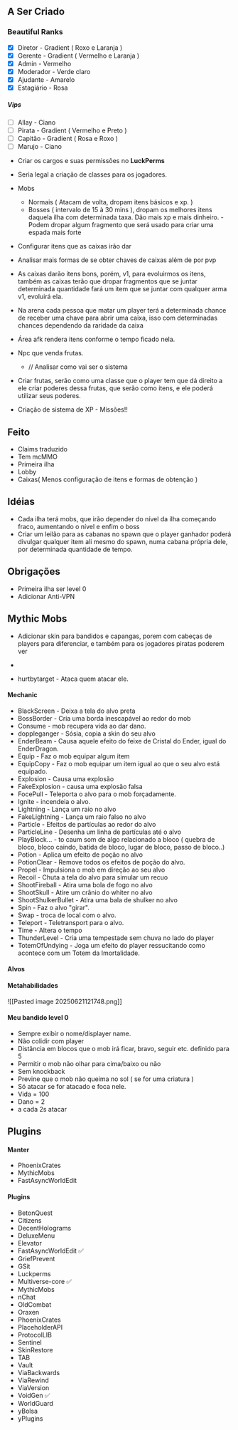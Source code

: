 
## A Ser Criado
### Beautiful Ranks
- [x] Diretor - Gradient ( Roxo e Laranja  )
- [x] Gerente - Gradient ( Vermelho e Laranja )
- [x] Admin - Vermelho
- [x] Moderador - Verde claro
- [x] Ajudante - Amarelo
- [x] Estagiário - Rosa

##### Vips
- [ ] Allay - Ciano
- [ ] Pirata - Gradient ( Vermelho e Preto )
- [ ] Capitão - Gradient ( Rosa e Roxo )
- [ ] Marujo - Ciano

- Criar os cargos e suas permissões no **LuckPerms**
- Seria legal a criação de classes para os jogadores.

- Mobs
	- Normais ( Atacam de volta, dropam itens básicos e xp. )
	- Bosses ( intervalo de 15 à 30 mins ), dropam os melhores itens daquela ilha com determinada taxa. Dão mais xp e mais dinheiro. - Podem dropar algum fragmento que será usado para criar uma espada mais forte


- Configurar itens que as caixas irão dar
- Analisar mais formas de se obter chaves de caixas além de por pvp
- As caixas darão itens bons, porém, v1, para evoluirmos os itens, também as caixas terão que dropar fragmentos que se juntar determinada quantidade fará um item que se juntar com qualquer arma v1, evoluirá ela.
- Na arena cada pessoa que matar um player terá a determinada chance de receber uma chave para abrir uma caixa, isso com determinadas chances dependendo da raridade da caixa

- Área afk rendera itens conforme o tempo ficado nela.

- Npc que venda frutas.
	- // Analisar como vai ser o sistema
- Criar frutas, serão como uma classe que o player tem que dá direito a ele criar poderes dessa frutas, que serão como itens, e ele poderá utilizar seus poderes.

- Criação de sistema de XP - Missões!!
## Feito
- Claims traduzido
- Tem mcMMO
- Primeira ilha
- Lobby
- Caixas( Menos configuração de itens e formas de obtenção )
## Idéias
- Cada ilha terá mobs, que irão depender do nível da ilha começando fraco, aumentando o nível e enfim o boss
- Criar um leilão para as cabanas no spawn que o player ganhador poderá divulgar qualquer item ali mesmo do spawn, numa cabana própria dele, por determinada quantidade de tempo.
## Obrigações
- Primeira ilha ser level 0
- Adicionar Anti-VPN

## Mythic Mobs
- Adicionar skin para bandidos e capangas, porem com cabeças de players para diferenciar, e também para os jogadores piratas poderem ver
- 

- hurtbytarget - Ataca quem atacar ele.

#### Mechanic
- BlackScreen - Deixa a tela do alvo preta
- BossBorder - Cria uma borda inescapável ao redor do mob
- Consume - mob recupera vida ao dar dano.
- doppleganger - Sósia, copia a skin do seu alvo
- EnderBeam - Causa aquele efeito do feixe de Cristal do Ender, igual do EnderDragon.
- Equip - Faz o mob equipar algum item
- EquipCopy - Faz o mob equipar um item igual ao que o seu alvo está equipado.
- Explosion - Causa uma explosão
- FakeExplosion - causa uma explosão falsa
- FocePull - Teleporta o alvo para o mob forçadamente.
- Ignite - incendeia o alvo.
- Lightning - Lança um raio no alvo
- FakeLightning - Lança um raio falso no alvo
- Particle - Efeitos de partículas ao redor do alvo
- ParticleLine - Desenha um linha de partículas até o alvo
- PlayBlock... - to caum som de algo relacionado a bloco ( quebra de bloco, bloco caindo, batida de bloco, lugar de bloco, passo de bloco..)
- Potion - Aplica um efeito de poção no alvo
- PotionClear - Remove todos os efeitos de poção do alvo.
- Propel - Impulsiona o mob em direção ao seu alvo
- Recoil - Chuta a tela do alvo para simular um recuo
- ShootFireball - Atira uma bola de fogo no alvo
- ShootSkull - Atire um crânio do whiter no alvo
- ShootShulkerBullet - Atira uma bala de shulker no alvo
- Spin - Faz o alvo "girar".
- Swap - troca de local com o alvo.
- Teleport - Teletransport para o alvo.
- Time - Altera o tempo
- ThunderLevel - Cria uma tempestade sem chuva no lado do player
- TotemOfUndying - Joga um efeito do player ressucitando como acontece com um Totem da Imortalidade.
#### Alvos
#### Metahabilidades
![[Pasted image 20250621121748.png]]

#### Meu bandido level 0
- Sempre exibir o nome/displayer name.
- Não colidir com player
- Distância em blocos que o mob irá ficar, bravo, seguir etc. definido para 5
- Permitir o mob não olhar para cima/baixo ou não
- Sem knockback
- Previne que o mob não queima no sol ( se for uma criatura )
- Só atacar se for atacado e foca nele.
- Vida = 100 
- Dano = 2
- a cada 2s atacar
## Plugins
#### Manter
- PhoenixCrates
- MythicMobs
- FastAsyncWorldEdit
#### Plugins
- BetonQuest
- Citizens
- DecentHolograms
- DeluxeMenu
- Elevator
- FastAsyncWorldEdit ✅
- GriefPrevent
- GSit
- Luckperms
- Multiverse-core ✅
- MythicMobs
- nChat
- OldCombat
- Oraxen
- PhoenixCrates
- PlaceholderAPI
- ProtocolLIB
- Sentinel
- SkinRestore
- TAB
- Vault
- ViaBackwards
- ViaRewind
- ViaVersion
- VoidGen ✅
- WorldGuard
- yBolsa
- yPlugins